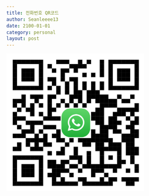 ```yaml
---
title: 전화번호 QR코드
author: Seanleeee13
date: 2100-01-01
category: personal
layout: post
---
```


<img src="/assets/gitbook/images/qr_phone.png" width=360 height=360 alt="bit.ly/programming-club-6-1">
